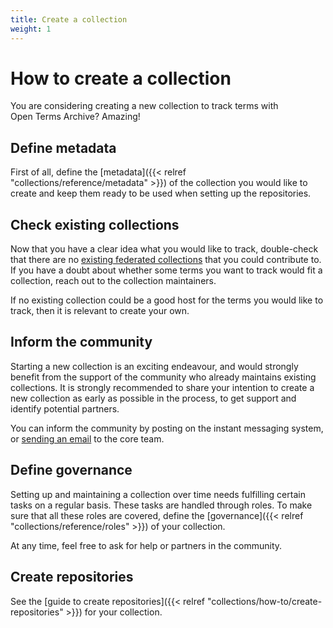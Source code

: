 ```yaml
---
title: Create a collection
weight: 1
---
```


# How to create a collection

You are considering creating a new collection to track terms with Open Terms Archive? Amazing!

## Define metadata

First of all, define the [metadata]({{< relref "collections/reference/metadata" >}}) of the collection you would like to create and keep them ready to be used when setting up the repositories.

## Check existing collections

Now that you have a clear idea what you would like to track, double-check that there are no [existing federated collections](https://opentermsarchive.org/#collections) that you could contribute to. If you have a doubt about whether some terms you want to track would fit a collection, reach out to the collection maintainers.

If no existing collection could be a good host for the terms you would like to track, then it is relevant to create your own.

## Inform the community

Starting a new collection is an exciting endeavour, and would strongly benefit from the support of the community who already maintains existing collections. It is strongly recommended to share your intention to create a new collection as early as possible in the process, to get support and identify potential partners.

You can inform the community by posting on the instant messaging system, or [sending an email](mailto:contact@opentermsarchive.org) to the core team.

## Define governance

Setting up and maintaining a collection over time needs fulfilling certain tasks on a regular basis. These tasks are handled through roles. To make sure that all these roles are covered, define the [governance]({{< relref "collections/reference/roles" >}}) of your collection.

At any time, feel free to ask for help or partners in the community.

## Create repositories

See the [guide to create repositories]({{< relref "collections/how-to/create-repositories" >}}) for your collection.
